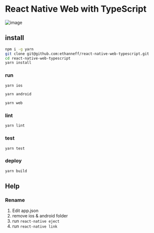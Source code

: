 # React Native Web with TypeScript

![image](https://i.imgur.com/sa5z3DR.gif)

## install

```sh
npm i -g yarn
git clone git@github.com:ethanneff/react-native-web-typescript.git
cd react-native-web-typescript
yarn install
```

### run

```sh
yarn ios
```

```sh
yarn android
```

```sh
yarn web
```

### lint

```sh
yarn lint
```

### test

```sh
yarn test
```

### deploy

```sh
yarn build
```

## Help
### Rename 
1. Edit app.json
2. remove ios & android folder
3. run ``react-native eject``
4. run ``react-native link``